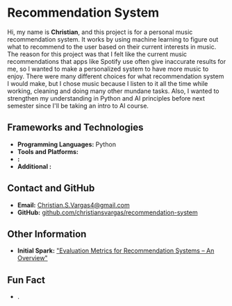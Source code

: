 # Recommendation System

Hi, my name is **Christian**, and this project is for a personal music recommendation system. It works by using machine learning to figure out what to recommend to the user based on their current interests in music. The reason for this project was that I felt like the current music recommendations that apps like Spotify use often give inaccurate results for me, so I wanted to make a personalized system to have more music to enjoy. There were many different choices for what recommendation system I would make, but I chose music because I listen to it all the time while working, cleaning and doing many other mundane tasks. Also, I wanted to strengthen my understanding in Python and AI principles before next semester since I'll be taking an intro to AI course.

## Frameworks and Technologies
- **Programming Languages:** Python
- **Tools and Platforms:** 
- **:** 
- **Additional :** 

## Contact and GitHub
- **Email:** Christian.S.Vargas4@gmail.com
- **GitHub:** [github.com/christiansvargas/recommendation-system](https://github.com/christiansvargas/recommendation-system)

## Other Information
- **Initial Spark:** ["Evaluation Metrics for Recommendation Systems – An Overview"](https://towardsdatascience.com/evaluation-metrics-for-recommendation-systems-an-overview-71290690ecba/)

## Fun Fact
- .